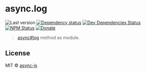 # async.log

![Last version](https://img.shields.io/github/tag/async-js/async.log.svg?style=flat-square)
[![Dependency status](http://img.shields.io/david/async-js/async.log.svg?style=flat-square)](https://david-dm.org/async-js/async.log)
[![Dev Dependencies Status](http://img.shields.io/david/dev/async-js/async.log.svg?style=flat-square)](https://david-dm.org/async-js/async.log#info=devDependencies)
[![NPM Status](http://img.shields.io/npm/dm/async.log.svg?style=flat-square)](https://www.npmjs.org/package/async.log)
[![Donate](https://img.shields.io/badge/donate-paypal-blue.svg?style=flat-square)](https://paypal.me/kikobeats)

> [async#log](https://github.com/async-js/async#async.log) method as module.

## License

MIT © [async-js](https://github.com/async-js)
